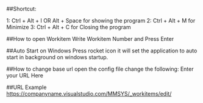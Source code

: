 ##Shortcut:

1: Ctrl + Alt + I  OR Alt + Space for showing the program
2: Ctrl + Alt + M for Minimize
3: Ctrl + Alt + C for Closing the program

##How to open Workitem
Write Workitem Number and Press Enter

##Auto Start on Windows
Press rocket icon it will set the application to auto start in background on windows startup.

##How to change base url
open the config file change the following:
<setting name="BaseUrl" serializeAs="String">
   <value>Enter your URL Here</value>
</setting>

##URL Example
https://companyname.visualstudio.com/MMSYS/_workitems/edit/
